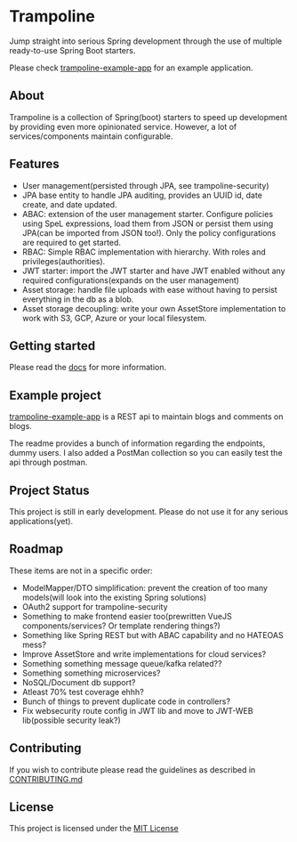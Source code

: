 # Trampoline
Jump straight into serious Spring development through the use of multiple ready-to-use Spring Boot starters.

Please check [trampoline-example-app](/trampoline-example-app) for an example application.

## About

Trampoline is a collection of Spring(boot) starters to speed up development by providing even more opinionated service.
However, a lot of services/components maintain configurable.

## Features

* User management(persisted through JPA, see trampoline-security)
* JPA base entity to handle JPA auditing, provides an UUID id, date create, and date updated.
* ABAC: extension of the user management starter. Configure policies using SpeL expressions, load them from JSON or persist them using JPA(can be imported from JSON too!).
Only the policy configurations are required to get started.
* RBAC: Simple RBAC implementation with hierarchy. With roles and privileges(authorities).
* JWT starter: import the JWT starter and have JWT enabled without any required configurations(expands on the user management)
* Asset storage: handle file uploads with ease without having to persist everything in the db as a blob.
* Asset storage decoupling: write your own AssetStore implementation to work with S3, GCP, Azure or your local filesystem.

## Getting started
Please read the [docs](/docs/README.md) for more information.

## Example project

[trampoline-example-app](trampoline-example-app) is a REST api to maintain blogs and comments on blogs.

The readme provides a bunch of information regarding the endpoints, dummy users. I also added a PostMan collection so you can easily test the api through postman.

## Project Status

This project is still in early development. Please do not use it for any serious applications(yet).


## Roadmap

These items are not in a specific order:
- ModelMapper/DTO simplification: prevent the creation of too many models(will look into the existing Spring solutions)
- OAuth2 support for trampoline-security
- Something to make frontend easier too(prewritten VueJS components/services? Or template rendering things?)
- Something like Spring REST but with ABAC capability and no HATEOAS mess?
- Improve AssetStore and write implementations for cloud services?
- Something something message queue/kafka related??
- Something something microservices?
- NoSQL/Document db support?
- Atleast 70% test coverage ehhh?
- Bunch of things to prevent duplicate code in controllers?
- Fix websecurity route config in JWT lib and move to JWT-WEB lib(possible security leak?)

## Contributing

If you wish to contribute please read the guidelines as described in [CONTRIBUTING.md](/CONTRIBUTING.md)

## License

This project is licensed under the [MIT License](/LICENSE.txt)